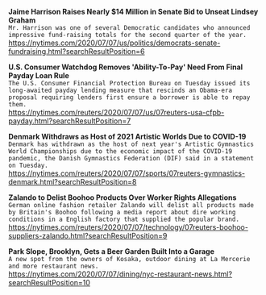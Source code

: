 **Jaime Harrison Raises Nearly $14 Million in Senate Bid to Unseat Lindsey Graham**\
`Mr. Harrison was one of several Democratic candidates who announced impressive fund-raising totals for the second quarter of the year.`\
https://nytimes.com/2020/07/07/us/politics/democrats-senate-fundraising.html?searchResultPosition=6

**U.S. Consumer Watchdog Removes 'Ability-To-Pay' Need From Final Payday Loan Rule**\
`The U.S. Consumer Financial Protection Bureau on Tuesday issued its long-awaited payday lending measure that rescinds an Obama-era proposal requiring lenders first ensure a borrower is able to repay them.`\
https://nytimes.com/reuters/2020/07/07/us/07reuters-usa-cfpb-payday.html?searchResultPosition=7

**Denmark Withdraws as Host of 2021 Artistic Worlds Due to COVID-19**\
`Denmark has withdrawn as the host of next year's Artistic Gymnastics World Championships due to the economic impact of the COVID-19 pandemic, the Danish Gymnastics Federation (DIF) said in a statement on Tuesday.`\
https://nytimes.com/reuters/2020/07/07/sports/07reuters-gymnastics-denmark.html?searchResultPosition=8

**Zalando to Delist Boohoo Products Over Worker Rights Allegations**\
`German online fashion retailer Zalando will delist all products made by Britain's Boohoo following a media report about dire working conditions in a English factory that supplied the popular brand.`\
https://nytimes.com/reuters/2020/07/07/technology/07reuters-boohoo-suppliers-zalando.html?searchResultPosition=9

**Park Slope, Brooklyn, Gets a Beer Garden Built Into a Garage**\
`A new spot from the owners of Kosaka, outdoor dining at La Mercerie and more restaurant news.`\
https://nytimes.com/2020/07/07/dining/nyc-restaurant-news.html?searchResultPosition=10


